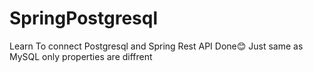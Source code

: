 # SpringPostgresql
Learn To connect Postgresql and Spring Rest API
Done😊
Just same as MySQL only properties are diffrent

